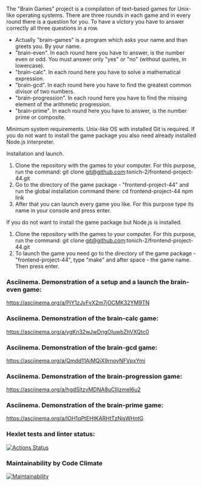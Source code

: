 The "Brain Games" project is a compilation of text-based games for Unix-like operating systems. There are three rounds in each game and in every round there is a question for you. To have a victory you have to answer correctly all three questions in a row.
- Actually "brain-games" is a program which asks your name and than greets you. By your name.
- "brain-even". In each round here you have to answer, is the number even or odd. You must answer only "yes" or "no" (without quotes, in lowercase).
- "brain-calc". In each round here you have to solve a mathematical expression.
- "brain-gcd". In each round here you have to find the greatest common divisor of two numbers.
- "brain-progression". In each round here you have to find the missing element of the arithmetic progression.
- "brain-prime". In each round here you have to answer, is the number prime or composite.

Minimum system requirements.
Unix-like OS with installed Git is required. If you do not want to install the game package you also need already installed Node.js interpreter.

Installation and launch.
1. Clone the repository with the games to your computer. For this purpose, run the command:
git clone git@github.com:tonich-2/frontend-project-44.git
2. Go to the directory of the game package - "frontend-project-44" and run the global installation command there:
cd frontend-project-44
npm link
3. After that you can launch every game you like. For this purpose type its name in your console and press enter.

If you do not want to install the game package but Node.js is installed.
1. Clone the repository with the games to your computer. For this purpose, run the command:
git clone git@github.com:tonich-2/frontend-project-44.git
2. To launch the game you need go to the directory of the game package - "frontend-project-44", type "make" and after space - the game name. Then press enter.

### Asciinema. Demonstration of a setup and a launch the brain-even game:
https://asciinema.org/a/PiY1zJvFvX2m7jOCMK32YM9TN

### Asciinema. Demonstration of the brain-calc game:
https://asciinema.org/a/ygKn32wJwDngOIuwbZhVXQtc0

### Asciinema. Demonstration of the brain-gcd game:
https://asciinema.org/a/Qmdd11AjMQjX9rnoyNFVpxYmi

### Asciinema. Demonstration of the brain-progression game:
https://asciinema.org/a/hgdSitzvMDNA8uCIljzmeI6u2

### Asciinema. Demonstration of the brain-prime game:
https://asciinema.org/a/lOH1qPtEHtKARHtTzNjsWHntG

### Hexlet tests and linter status:
[![Actions Status](https://github.com/tonich-2/frontend-project-44/actions/workflows/hexlet-check.yml/badge.svg)](https://github.com/tonich-2/frontend-project-44/actions)

### Maintainability by Code Climate
[![Maintainability](https://api.codeclimate.com/v1/badges/b7531db6bd131de40af5/maintainability)](https://codeclimate.com/github/tonich-2/frontend-project-44/maintainability)
